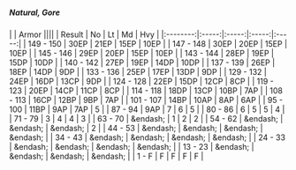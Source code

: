 ##### Natural, Gore

|      | Armor ||||
| Result | No | Lt | Md | Hvy |
|:--------:|:-----:|:-----:|:-----:|:-----:|
| 149 - 150 | 30EP | 21EP | 15EP | 10EP |
| 147 - 148 | 30EP | 20EP | 15EP | 10EP |
| 145 - 146 | 29EP | 20EP | 15EP | 10EP |
| 143 - 144 | 28EP | 19EP | 15DP | 10DP |
| 140 - 142 | 27EP | 19EP | 14DP | 10DP |
| 137 - 139 | 26EP | 18EP | 14DP | 9DP |
| 133 - 136 | 25EP | 17EP | 13DP | 9DP |
| 129 - 132 | 24EP | 16DP | 13CP | 9DP |
| 124 - 128 | 22EP | 15DP | 12CP | 8CP |
| 119 - 123 | 20EP | 14CP | 11CP | 8CP |
| 114 - 118 | 18DP | 13CP | 10BP | 7AP |
| 108 - 113 | 16CP | 12BP | 9BP | 7AP |
| 101 - 107 | 14BP | 10AP | 8AP | 6AP |
| 95 - 100 | 11BP | 9AP | 7AP | 5 |
| 87 - 94 | 9AP | 7 | 6 | 5 |
| 80 - 86 | 6 | 5 | 5 | 4 |
| 71 - 79 | 3 | 4 | 4 | 3 |
| 63 - 70 | &endash;  | 1 | 2 | 2 |
| 54 - 62 | &endash;  | &endash;  | &endash;  | 2 |
| 44 - 53 | &endash;  | &endash;  | &endash;  | &endash;  |
| 34 - 43 | &endash;  | &endash;  | &endash;  | &endash;  |
| 24 - 33 | &endash;  | &endash;  | &endash;  | &endash;  |
| 13 - 23 | &endash;  | &endash;  | &endash;  | &endash;  |
| 1 - F | F | F | F | F |
